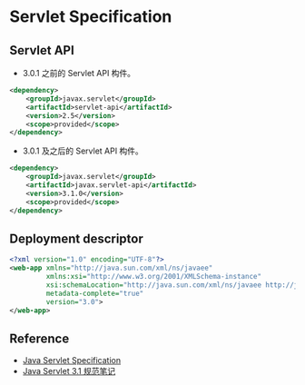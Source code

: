 # Servlet Specification

## Servlet API

- 3.0.1 之前的 Servlet API 构件。

```xml
<dependency>
    <groupId>javax.servlet</groupId>
    <artifactId>servlet-api</artifactId>
    <version>2.5</version>
    <scope>provided</scope>
</dependency>
```

- 3.0.1 及之后的 Servlet API 构件。

```xml
<dependency>
    <groupId>javax.servlet</groupId>
    <artifactId>javax.servlet-api</artifactId>
    <version>3.1.0</version>
    <scope>provided</scope>
</dependency>
```

## Deployment descriptor

```xml
<?xml version="1.0" encoding="UTF-8"?>
<web-app xmlns="http://java.sun.com/xml/ns/javaee"
         xmlns:xsi="http://www.w3.org/2001/XMLSchema-instance"
         xsi:schemaLocation="http://java.sun.com/xml/ns/javaee http://java.sun.com/xml/ns/javaee/web-app_3_0.xsd"
         metadata-complete="true"
         version="3.0">
</web-app>
```

## Reference

- [Java Servlet Specification](https://javaee.github.io/servlet-spec/)
- [Java Servlet 3.1 规范笔记](https://emacsist.github.io/emacsist/servlet/Java%20Servlet%203.1%20%E8%A7%84%E8%8C%83%E7%AC%94%E8%AE%B0.html)

